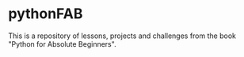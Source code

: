 # pythonFAB
This is a repository of lessons, projects and challenges from the book "Python for Absolute Beginners".
